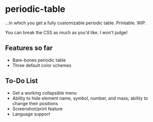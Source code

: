 # periodic-table
...in which you get a fully customizable periodic table. Printable. WIP.

You can break the CSS as much as you'd like. I won't judge!

## Features so far
* Bare-bones periodic table
* Three default color schemes

## To-Do List
* Get a working collapsible menu
* Ability to hide element name, symbol, number, and mass; ability to change their positions
* Screenshot/print feature
* Language support
